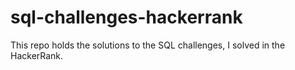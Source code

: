 # sql-challenges-hackerrank
This repo holds the solutions to the SQL challenges, I solved in the HackerRank.
